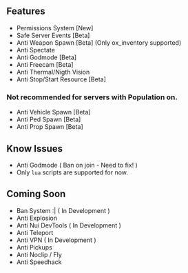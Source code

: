 ## Features
- Permissions System [New]
- Safe Server Events [Beta]
- Anti Weapon Spawn [Beta] (Only ox_inventory supported)
- Anti Spectate
- Anti Godmode [Beta]
- Anti Freecam [Beta]
- Anti Thermal/Nigth Vision
- Anti Stop/Start Resource [Beta]

### Not recommended for servers with Population on.
- Anti Vehicle Spawn [Beta]
- Anti Ped Spawn [Beta]
- Anti Prop Spawn [Beta]

## Know Issues
- Anti Godmode ( Ban on join - Need to fix! )
- Only `lua` scripts are supported for now.

## Coming Soon
- Ban System :| ( In Development )
- Anti Explosion
- Anti Nui DevTools ( In Development )
- Anti Teleport
- Anti VPN ( In Development )
- Anti Pickups
- Anti Noclip / Fly
- Anti Speedhack

